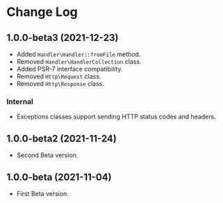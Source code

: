 # Change Log

## 1.0.0-beta3 (2021-12-23)

* Added `Handler\Handler::fromFile` method.
* Removed `Handler\HandlerCollection` class.
* Added PSR-7 interface compatibility.
* Removed `Http\Request` class.
* Removed `Http\Response` class.

### Internal

* Exceptions classes support sending HTTP status codes and headers.

## 1.0.0-beta2 (2021-11-24)

* Second Beta version.

## 1.0.0-beta (2021-11-04)

* First Beta version.
